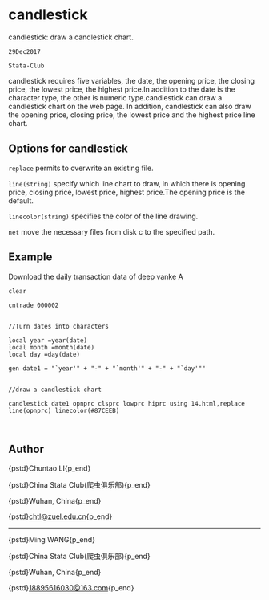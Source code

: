 # candlestick
candlestick: draw a candlestick chart.


`29Dec2017`

`Stata-Club`



candlestick requires five variables, the date, the opening price, the closing price, the lowest price, the highest price.In addition to the date is the character type, the other is numeric type.candlestick can draw a candlestick chart on the web page.
In addition, candlestick can also draw the opening price, closing price, the lowest price and the highest price line chart.



## Options for candlestick


`replace` permits to overwrite an existing file.


`line(string)` specify which line chart to draw, in which there is opening price, closing price, lowest price, highest price.The opening price is the default.

`linecolor(string)` specifies the color of the line drawing.

`net` move the necessary files from disk c to the specified path.


## Example

Download the daily transaction data of deep vanke A

```
clear

cntrade 000002


//Turn dates into characters

local year =year(date)
local month =month(date)
local day =day(date)

gen date1 = "`year'" + "-" + "`month'" + "-" + "`day'""


//draw a candlestick chart 

candlestick date1 opnprc clsprc lowprc hiprc using 14.html,replace line(opnprc) linecolor(#87CEEB)



```

## Author

{pstd}Chuntao LI{p_end}

{pstd}China Stata Club(爬虫俱乐部){p_end}

{pstd}Wuhan, China{p_end}

{pstd}chtl@zuel.edu.cn{p_end}

--------

{pstd}Ming WANG{p_end}

{pstd}China Stata Club(爬虫俱乐部){p_end}

{pstd}Wuhan, China{p_end}

{pstd}18895616030@163.com{p_end}

